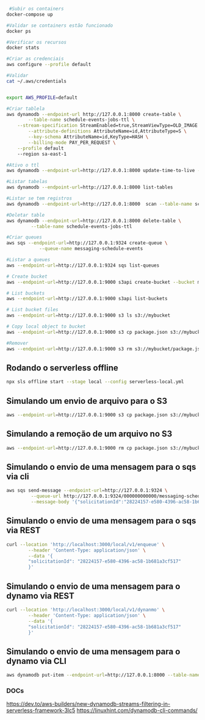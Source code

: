 

```bash
 #Subir os containers
docker-compose up 

#Validar se containers estão funcionado
docker ps 

#Verificar os recursos
docker stats

#Criar as credenciais
aws configure --profile default

#Validar 
cat ~/.aws/credentials


export AWS_PROFILE=default

#Criar tablela
aws dynamodb --endpoint-url http://127.0.0.1:8000 create-table \
        --table-name schedule-events-jobs-ttl \
	--stream-specification StreamEnabled=true,StreamViewType=OLD_IMAGE \
        --attribute-definitions AttributeName=id,AttributeType=S \
        --key-schema AttributeName=id,KeyType=HASH \
        --billing-mode PAY_PER_REQUEST \
	--profile default
	--region sa-east-1

#Ativo o ttl   
aws dynamodb --endpoint-url=http://127.0.0.1:8000 update-time-to-live --table-name schedule-events-jobs-ttl --time-to-live-specification Enabled=true,AttributeName=ttl --profile default

#Listar tabelas
aws dynamodb --endpoint-url=http://127.0.0.1:8000 list-tables

#Listar se tem registros
aws dynamodb --endpoint-url=http://127.0.0.1:8000  scan --table-name schedule-events-jobs-ttl

#Deletar table
aws dynamodb --endpoint-url=http://127.0.0.1:8000 delete-table \
         --table-name schedule-events-jobs-ttl

#Criar queues
aws sqs --endpoint-url=http://127.0.0.1:9324 create-queue \
            --queue-name messaging-schedule-events 

#Listar a queues
aws --endpoint-url=http://127.0.0.1:9324 sqs list-queues

# Create bucket
aws --endpoint-url=http://127.0.0.1:9000 s3api create-bucket --bucket mensageria-schedule-csv

# List buckets
aws --endpoint-url=http://127.0.0.1:9000 s3api list-buckets

# List bucket files
aws --endpoint-url=http://127.0.0.1:9000 s3 ls s3://mybucket

# Copy local object to bucket
aws --endpoint-url=http://127.0.0.1:9000 s3 cp package.json s3://mybucket/

#Remover
aws --endpoint-url=http://127.0.0.1:9000 s3 rm s3://mybucket/package.json

```

## Rodando o serverless offline
```bash
npx sls offline start --stage local --config serverless-local.yml 
```


## Simulando um envio de arquivo para o S3
```bash
aws --endpoint-url=http://127.0.0.1:9000 s3 cp package.json s3://mybucket/
```

## Simulando a remoção de um arquivo no S3
```bash
aws --endpoint-url=http://127.0.0.1:9000 rm cp package.json s3://mybucket/
```

## Simulando o envio de uma mensagem para o sqs via cli
```bash
aws sqs send-message --endpoint-url=http://127.0.0.1:9324 \
         --queue-url http://127.0.0.1:9324/000000000000/messaging-schedule-events \
         --message-body '{"solicitationId":"28224157-e580-4396-ac58-1b681a3cf517"}'
```

## Simulando o envio de uma mensagem para o sqs via REST
```bash
curl --location 'http://localhost:3000/local/v1/enqueue' \
        --header 'Content-Type: application/json' \
        --data '{
        "solicitationId": "28224157-e580-4396-ac58-1b681a3cf517"
        }'
```


## Simulando o envio de uma mensagem para o dynamo via REST
```bash
curl --location 'http://localhost:3000/local/v1/dynanmo' \
        --header 'Content-Type: application/json' \
        --data '{
        "solicitationId": "28224157-e580-4396-ac58-1b681a3cf517"
        }'
```

## Simulando o envio de uma mensagem para o dynamo via CLI
```bash
aws dynamodb put-item --endpoint-url=http://127.0.0.1:8000 --table-name schedule-events-jobs-ttl --item '{ "id": {"S": "78224157-e580-4396-ac58-1b681a3cf519" } }'
```


### DOCs

https://dev.to/aws-builders/new-dynamodb-streams-filtering-in-serverless-framework-3lc5
https://linuxhint.com/dynamodb-cli-commands/
